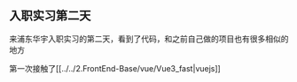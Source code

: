 ## 入职实习第二天

来浦东华宇入职实习的第二天，看到了代码，和之前自己做的项目也有很多相似的地方

第一次接触了[[../../2.FrontEnd-Base/vue/Vue3_fast|vuejs]]

